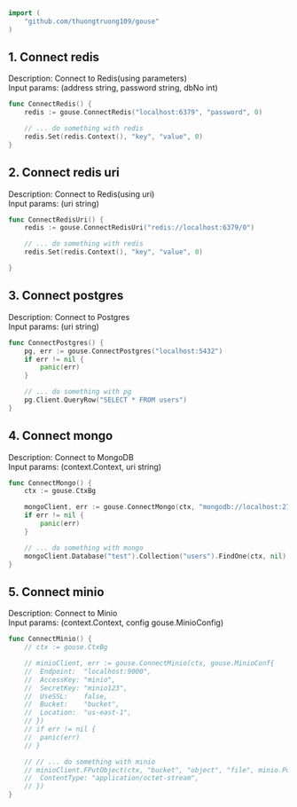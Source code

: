 
# <Badge style='font-size: 1.8rem; text-shadow: 1px 1px 2px rgba(0, 0, 0, 0.3); padding: 0.35rem 0.75rem 0.35rem 0;' type='info' text='🔖 Connection' />


```go
import (
	"github.com/thuongtruong109/gouse"
)
```

## 1. Connect redis

Description: Connect to Redis(using parameters)<br>Input params: (address string, password string, dbNo int)<br>

```go
func ConnectRedis() {
	redis := gouse.ConnectRedis("localhost:6379", "password", 0)

	// ... do something with redis
	redis.Set(redis.Context(), "key", "value", 0)
}
```

## 2. Connect redis uri

Description: Connect to Redis(using uri)<br>Input params: (uri string)<br>

```go
func ConnectRedisUri() {
	redis := gouse.ConnectRedisUri("redis://localhost:6379/0")

	// ... do something with redis
	redis.Set(redis.Context(), "key", "value", 0)

}
```

## 3. Connect postgres

Description: Connect to Postgres<br>Input params: (uri string)<br>

```go
func ConnectPostgres() {
	pg, err := gouse.ConnectPostgres("localhost:5432")
	if err != nil {
		panic(err)
	}

	// ... do something with pg
	pg.Client.QueryRow("SELECT * FROM users")
}
```

## 4. Connect mongo

Description: Connect to MongoDB<br>Input params: (context.Context, uri string)<br>

```go
func ConnectMongo() {
	ctx := gouse.CtxBg

	mongoClient, err := gouse.ConnectMongo(ctx, "mongodb://localhost:27017")
	if err != nil {
		panic(err)
	}

	// ... do something with mongo
	mongoClient.Database("test").Collection("users").FindOne(ctx, nil)
}
```

## 5. Connect minio

Description: Connect to Minio<br>Input params: (context.Context, config gouse.MinioConfig)<br>

```go
func ConnectMinio() {
	// ctx := gouse.CtxBg

	// minioClient, err := gouse.ConnectMinio(ctx, gouse.MinioConf{
	// 	Endpoint:  "localhost:9000",
	// 	AccessKey: "minio",
	// 	SecretKey: "minio123",
	// 	UseSSL:    false,
	// 	Bucket:    "bucket",
	// 	Location:  "us-east-1",
	// })
	// if err != nil {
	// 	panic(err)
	// }

	// // ... do something with minio
	// minioClient.FPutObject(ctx, "bucket", "object", "file", minio.PutObjectOptions{
	// 	ContentType: "application/octet-stream",
	// })
}
```
